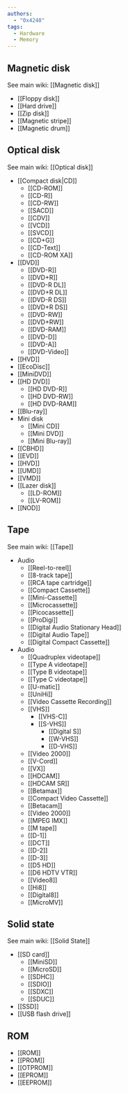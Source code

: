```yaml
---
authors: 
  - "0x4248"
tags:
  - Hardware
  - Memory
---
```

## Magnetic disk
See main wiki: [[Magnetic disk]]
- [[Floppy disk]]
- [[Hard drive]]
- [[Zip disk]]
- [[Magnetic stripe]]
- [[Magnetic drum]]

## Optical disk
See main wiki: [[Optical disk]]
- [[Compact disk|CD]]
	- [[CD-ROM]]
	- [[CD-R]]
	- [[CD-RW]]
	- [[SACD]]
	- [[CDV]]
	- [[VCD]]
	- [[SVCD]]
	- [[CD+G]]
	- [[CD-Text]]
	- [[CD-ROM XA]]
- [[DVD]]
	- [[DVD-R]]
	- [[DVD+R]]
	- [[DVD-R DL]]
	- [[DVD+R DL]]
	- [[DVD-R DS]]
	- [[DVD+R DS]]
	- [[DVD-RW]]
	- [[DVD+RW]]
	- [[DVD-RAM]]
	- [[DVD-D]]
	- [[DVD-A]]
	- [[DVD-Video]]
- [[HVD]]
- [[EcoDisc]]
- [[MiniDVD]]
- [[HD DVD]]
	- [[HD DVD-R]]
	- [[HD DVD-RW]]
	- [[HD DVD-RAM]]
- [[Blu-ray]]
- Mini disk
	- [[Mini CD]]
	- [[Mini DVD]]
	- [[Mini Blu-ray]]
- [[CBHD]]
- [[EVD]]
- [[HVD]]
- [[UMD]]
- [[VMD]]
- [[Lazer disk]]
	- [[LD-ROM]]
	- [[LV-ROM]]
- [[NOD]]

## Tape
See main wiki: [[Tape]]
- Audio
	- [[Reel-to-reel]]
	- [[8-track tape]]
	- [[RCA tape cartridge]]
	- [[Compact Cassette]]
	- [[Mini-Cassette]]
	- [[Microcassette]]
	- [[Picocassette]]
	- [[ProDigi]]
	- [[Digital Audio Stationary Head]]
	- [[Digital Audio Tape]]
	- [[Digital Compact Cassette]]
- Audio
	- [[Quadruplex videotape]]
	- [[Type A videotape]]
	- [[Type B videotape]]
	- [[Type C videotape]]
	- [[U-matic]]
	- [[UniHi]]
	- [[Video Cassette Recording]]
	- [[VHS]]
		- [[VHS-C]]
		- [[S-VHS]]
			- [[Digital S]]
			- [[W-VHS]]
			- [[D-VHS]]
	- [[Video 2000]]
	- [[V-Cord]]
	- [[VX]]
	- [[HDCAM]]
	- [[HDCAM SR]]
	- [[Betamax]]
	- [[Compact Video Cassette]]
	- [[Betacam]]
	- [[Video 2000]]
	- [[MPEG IMX]]
	- [[M tape]]
	- [[D-1]]
	- [[DCT]]
	- [[D-2]]
	- [[D-3]]
	- [[D5 HD]]
	- [[D6 HDTV VTR]]
	- [[Video8]]
	- [[Hi8]]
	- [[Digital8]]
	- [[MicroMV]]
## Solid state
See main wiki: [[Solid State]]
- [[SD card]]
	- [[MiniSD]]
	- [[MicroSD]]
	- [[SDHC]]
	- [[SDIO]]
	- [[SDXC]]
	- [[SDUC]]
- [[SSD]]
- [[USB flash drive]]
## ROM
- [[ROM]]
- [[PROM]]
- [[OTPROM]]
- [[EPROM]]
- [[EEPROM]]